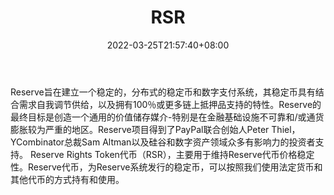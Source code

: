 ﻿---
weight: 
title: "RSR"
description: "Reserve旨在建立一个稳定的，分布式的稳定币和数字支付系统，其稳定币具有结合需求自我调节供给，以及拥有100％或更多链上抵押品支持的特性"
date: 2022-03-25T21:57:40+08:00
lastmod: 2022-03-25T16:45:40+08:00
draft: false
authors: ["Metabd"]
featuredImage: "rsr.webp"
link: ""
tags: ["数字代币","RSR"]
categories: ["navigation"]
navigation: ["数字代币"]
lightgallery: true
toc: true
pinned: false
recommend: false
recommend1: false
---
Reserve旨在建立一个稳定的，分布式的稳定币和数字支付系统，其稳定币具有结合需求自我调节供给，以及拥有100％或更多链上抵押品支持的特性。Reserve的最终目标是创造一个通用的价值储存媒介-特别是在金融基础设施不可靠和/或通货膨胀较为严重的地区。Reserve项目得到了PayPal联合创始人Peter Thiel，YCombinator总裁Sam Altman以及硅谷和数字资产领域众多有影响力的投资者支持。
Reserve Rights Token代币（RSR），主要用于维持Reserve代币价格稳定性。Reserve代币，为Reserve系统发行的稳定币，可以按照我们使用法定货币和其他代币的方式持有和使用。
